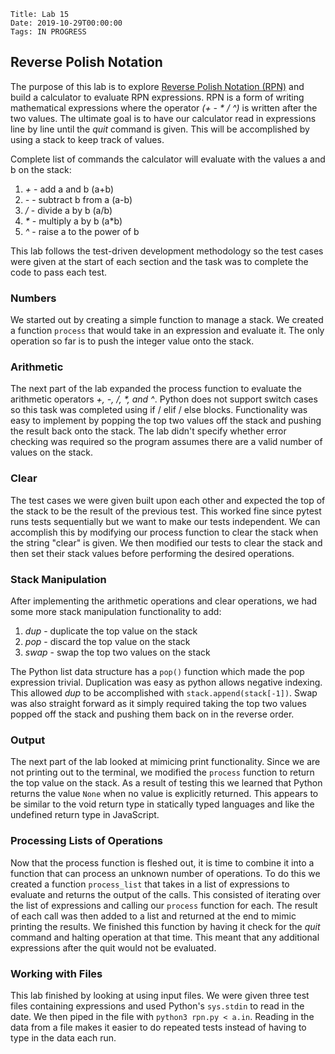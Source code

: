     Title: Lab 15
    Date: 2019-10-29T00:00:00
    Tags: IN PROGRESS

<!-- more -->

## Reverse Polish Notation

The purpose of this lab is to explore [Reverse Polish Notation (RPN)](https://en.wikipedia.org/wiki/Reverse_Polish_notation) and build a calculator to evaluate RPN expressions. RPN is a form of writing mathematical expressions where the operator _(+ - \* / ^)_ is written after the two values. The ultimate goal is to have our calculator read in expressions line by line until the *quit* command is given. This will be accomplished by using a stack to keep track of values.

Complete list of commands the calculator will evaluate with the values a and b on the stack:

1. _+_ - add a and b (a+b)
2. _-_ - subtract b from a (a-b)
3. _/_ - divide a by b (a/b)
4. _\*_ - multiply a by b (a\*b)
5. _^_ - raise a to the power of b

This lab follows the test-driven development methodology so the test cases were given at the start of each section and the task was to complete the code to pass each test.

### Numbers

We started out by creating a simple function to manage a stack. We created a function `process` that would take in an expression and evaluate it. The only operation so far is to push the integer value onto the stack.

### Arithmetic

The next part of the lab expanded the process function to evaluate the arithmetic operators _+, -, /, \*, and ^_. Python does not support switch cases so this task was completed using if / elif / else blocks. Functionality was easy to implement by popping the top two values off the stack and pushing the result back onto the stack. The lab didn't specify whether error checking was required so the program assumes there are a valid number of values on the stack.

### Clear

The test cases we were given built upon each other and expected the top of the stack to be the result of the previous test. This worked fine since pytest runs tests sequentially but we want to make our tests independent. We can accomplish this by modifying our process function to clear the stack when the string "clear" is given. We then modified our tests to clear the stack and then set their stack values before performing the desired operations.

### Stack Manipulation

After implementing the arithmetic operations and clear operations, we had some more stack manipulation functionality to add:

1. _dup_ - duplicate the top value on the stack
2. _pop_ - discard the top value on the stack
3. _swap_ - swap the top two values on the stack

The Python list data structure has a `pop()` function which made the pop expression trivial. Duplication was easy as python allows negative indexing. This allowed *dup* to be accomplished with `stack.append(stack[-1])`. Swap was also straight forward as it simply required taking the top two values popped off the stack and pushing them back on in the reverse order.

### Output

The next part of the lab looked at mimicing print functionality. Since we are not printing out to the terminal, we modified the `process` function to return the top value on the stack. As a result of testing this we learned that Python returns the value `None` when no value is explicitly returned. This appears to be similar to the void return type in statically typed languages and like the undefined return type in JavaScript.

### Processing Lists of Operations

Now that the process function is fleshed out, it is time to combine it into a function that can process an unknown number of operations. To do this we created a function `process_list` that takes in a list of expressions to evaluate and returns the output of the calls. This consisted of iterating over the list of expressions and calling our `process` function for each. The result of each call was then added to a list and returned at the end to mimic printing the results. We finished this function by having it check for the *quit* command and halting operation at that time. This meant that any additional expressions after the quit would not be evaluated.

### Working with Files

This lab finished by looking at using input files. We were given three test files containing expressions and used Python's `sys.stdin` to read in the date. We then piped in the file with `python3 rpn.py < a.in`. Reading in the data from a file makes it easier to do repeated tests instead of having to type in the data each run.

